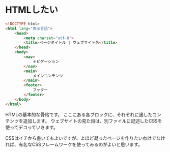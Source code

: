 # HTMLしたい

```html
<!DOCTYPE html>
<html lang="表示言語">
    <head>
        <meta charset="utf-8">
        <title>ページタイトル | ウェブサイト名</title>
    </head>
    <body>
        <nav>
            ナビゲーション
        </nav>
        <main>
            メインコンテンツ
        </main>
        <footer>
            フッター
        </footer>
    </body>
</html>
```

HTMLの基本的な骨格です。
ここにある各ブロックに、それぞれに適したコンテンツを追加します。
ウェブサイトの見た目は、別ファイルに記述したCSSを使ってデコっていきます。

CSSはイチから書いてもよいですが、よほど凝ったページを作りたいわけでなければ、有名なCSSフレームワークを使ってみるのがよいと思います。
